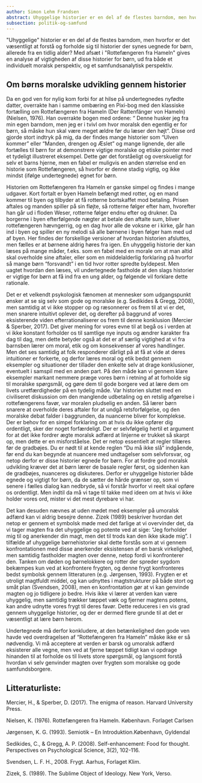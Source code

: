 ```yaml
---
author: Simon Lehm Frandsen
abstract: Uhyggelige historier er en del af de flestes barndom, men hvorfor er det væsentligt at forstå og forholde sig til historier der synes uegnede for børn, allerede fra en tidlig alder? Med afsæt i Rottefængeren fra Hameln gives en analyse af vigtigheden af disse historier for børn, ud fra både et individuelt moralsk perspektiv, og et samfundsanalytisk perspektiv.
subsection: politik-og-samfund
---
```


"Uhyggelige" historier er en del af de flestes barndom, men hvorfor er det væsentligt at forstå og forholde sig til historier der synes uegnede for børn, allerede fra en tidlig alder? Med afsæt i "Rottefængeren fra Hameln" gives en analyse af vigtigheden af disse historier for børn, ud fra både et individuelt moralsk perspektiv, og et samfundsanalytisk perspektiv.

## Om børns moralske udvikling gennem historier

Da en god ven for nylig kom forbi for at hilse på undertegnedes nyfødte datter, overrakte han i samme ombæring en Pixi-bog med den klassiske fortælling om Rottefængeren fra Hameln (Der Rattenfänger von Hameln) (Nielsen, 1976). Han overrakte bogen med ordene: “ Denne husker jeg fra min egen barndom, men jeg er i tvivl om hvor moralsk den egentlig er for børn, så måske hun skal være meget ældre før du læser den højt”. Disse ord gjorde stort indtryk på mig, da der findes mange historier som “Ulven kommer” eller “Manden, drengen og Æslet” og mange lignende, der alle fortælles til børn for at demonstrere vigtige moralske og etiske pointer med et tydeligt illustreret eksempel. Dette gør det forståeligt og overskueligt for selv et barns hjerne, men en fabel er muligvis en anden størrelse end en historie som Rottefængeren, så hvorfor er denne stadig vigtig, og ikke mindst (ifølge undertegnede) egnet for børn.

Historien om Rottefængeren fra Hameln er ganske simpel og findes i mange udgaver. Kort fortalt er byen Hameln befængt med rotter, og en mand kommer til byen og tilbyder at få rotterne bortskaffet mod betaling. Prisen aftales og manden spiller på sin fløjte, så rotterne følger efter ham, hvorefter han går ud i floden Weser, rotterne følger endnu efter og drukner. Da borgerne i byen efterfølgende nægter at betale den aftalte sum, bliver rottefængeren hævngerrig, og en dag hvor alle de voksne er i kirke, går han ind i byen og spiller en ny melodi så alle børnene i byen følger ham med ud af byen. Her findes der forskellige versioner af hvordan historien afsluttes, men fælles er at børnene aldrig høres fra igen. En uhyggelig historie der kan læses på mange måder, f.eks. som en fabel med en morale om at man altid skal overholde sine aftaler, eller som en middelalderlig forklaring på hvorfor så mange børn “forsvandt” i en tid hvor rotter spredte byldepest. Men uagtet hvordan den læses, vil undertegnede fastholde at den slags historier er vigtige for børn at få ind fra en ung alder, og følgende vil forklare dette rationale.


Det er et velkendt psykologisk fænomen at mennesker som udgangspunkt ønsker at se sig selv som gode og moralske (e.g. Sedikides & Gregg, 2008), men samtidig at vi ikke stopper op og ræsonnerer os frem til at vi er det, men snarere intuitivt oplever det, og derefter på baggrund af vores eksisterende viden efterrationaliserer os frem til denne konklusion (Mercier & Sperber, 2017). Det giver mening for vores evne til at begå os i verden at vi ikke konstant forholder os til samtlige nye inputs og ændrer karakter fra dag til dag, men dette betyder også at det er af særlig vigtighed at vi fra barnsben lærer om moral, etik og om konsekvenser af vores handlinger. Men det ses samtidig at folk responderer dårligt på at få at vide at deres intuitioner er forkerte, og derfor læres moral og etik bedst gennem eksempler og situationer der tillader den enkelte selv at drage konklusioner, eventuelt i samspil med en anden part. På den måde kan vi gennem klare eksempler markant nemmere præge vores børn i retning af at forholde sig til moralske spørgsmål, og gøre dem til gode borgere ved at lære dem om livets uretfærdigheder på en tydelig måde. Var historien sluttet med en civiliseret diskussion om den manglende udbetaling og en retslig afgørelse i rottefængerens favør, var moralen pludselig en anden. Så lærer børn snarere at overholde deres aftaler for at undgå retsforfølgelse, og den moralske debat falder i baggrunden, da nuancerne bliver for komplekse. Der er behov for en simpel forklaring om at hvis du ikke opfører dig ordentligt, sker der noget forfærdeligt. Der er selvfølgelig hertil et argument for at det ikke fordrer ægte moralsk adfærd at linjerne er trukket så skarpt op, men dette er en misforståelse. Det er netop essentielt at regler tillæres før de gradbøjes. Du er nødt til at kende reglen “Du må ikke slå” indgående, før end du kan begynde at nuancere med undtagelser som selvforsvar, og netop derfor er disse historier egnede for børn. For at fordre god moralsk udvikling kræver det at børn lærer de basale regler først, og sidenhen kan de gradbøjes, nuanceres og diskuteres. Derfor er uhyggelige historier både egnede og vigtigt for børn, da de sætter de hårde grænser op, som vi senere i fælles dialog kan nedbryde, så vi forstår hvorfor vi reelt skal opføre os ordentligt. Men indtil da må vi tage til takke med ideen om at hvis vi ikke holder vores ord, mister vi det mest dyrebare vi har.

Det kan desuden nævnes at uden mødet med eksempler på umoralsk adfærd kan vi aldrig besejre denne. Zizek (1989) beskriver hvordan det netop er gennem et symbolsk møde med det farlige at vi overvinder det, da vi tager magten fra det uhyggelige og potente ved at sige: “Jeg forholder mig til og anerkender din magt, men det til trods kan den ikke skade mig”. I tilfælde af uhyggelige børnehistorier skal dette forstås som at vi gennem konfrontationen med disse anerkender eksistensen af en barsk virkelighed, men samtidig fastholder magten over denne, netop fordi vi konfronterer den. Tanken om døden og børnelokkere og rotter der spreder sygdom bekæmpes kun ved at konfrontere frygten, og denne frygt konfronteres bedst symbolsk gennem litteraturen (e.g. Jørgensen, 1993). Frygten er et utroligt magtfuldt middel, og kan udnyttes i magtstrukturer på både stort og småt plan (Svendsen, 2008), men en konfrontation gør at vi kan genvinde magten og jo tidligere jo bedre. Hvis ikke vi lærer at verden kan være uhyggelig, men samtidig trækker tæppet væk og fjerner magtens potens, kan andre udnytte vores frygt til deres favør. Dette reduceres i en vis grad gennem uhyggelige historier, og der er dermed flere grunde til at det er væsentligt at lære børn herom.

Undertegnede må derfor konkludere, at den betænkelighed den gode ven havde ved overdragelsen af “Rottefængeren fra Hameln” måske ikke er så nødvendig. Vi må acceptere at verden er barsk og umoralsk adfærd eksisterer alle vegne, men ved at fjerne tæppet tidligt kan vi opdrage hinanden til at forholde os til livets store spørgsmål, og langsomt forstå hvordan vi selv genvinder magten over frygten som moralske og gode samfundsborgere.




## Litteraturliste:

Mercier, H., & Sperber, D. (2017). The enigma of reason. Harvard University Press.

Nielsen, K. (1976). Rottefængeren fra Hameln. København. Forlaget Carlsen

Jørgensen, K. G. (1993). Semiotik – En Introduktion.København, Gyldendal

Sedikides, C., & Gregg, A. P. (2008). Self-enhancement: Food for thought. Perspectives on Psychological Science, 3(2), 102-116.

Svendsen, L. F. H., 2008. Frygt. Aarhus, Forlaget Klim.

Zizek, S. (1989). The Sublime Object of Ideology. New York, Verso.

